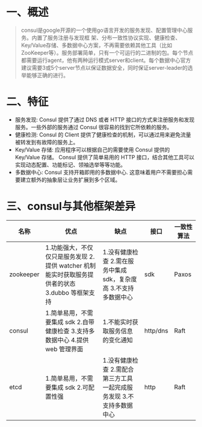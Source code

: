 #  一、概述

> consul是google开源的一个使用go语言开发的服务发现、配置管理中心服务。内置了服务注册与发现框 架、分布一致性协议实现、健康检查、Key/Value存储、多数据中心方案，不再需要依赖其他工具（比如ZooKeeper等）。服务部署简单，只有一个可运行的二进制的包。每个节点都需要运行agent，他有两种运行模式server和client。每个数据中心官方建议需要3或5个server节点以保证数据安全，同时保证server-leader的选举能够正确的进行。


# 二、特征

* 服务发现: Consul 提供了通过 DNS 或者 HTTP 接口的方式来注册服务和发现服务。一些外部的服务通过 Consul 很容易的找到它所依赖的服务。
* 健康检测: Consul 的 Client 提供了健康检查的机制，可以通过用来避免流量被转发到有故障的服务上。
* Key/Value 存储: 应用程序可以根据自己的需要使用 Consul 提供的 Key/Value 存储。 Consul 提供了简单易用的 HTTP 接口，结合其他工具可以实现动态配置、功能标记、领袖选举等等功能。
* 多数据中心: Consul 支持开箱即用的多数据中心. 这意味着用户不需要担心需要建立额外的抽象层让业务扩展到多个区域。




# 三、consul与其他框架差异


<table>
<thead>
<tr>
<th><strong>名称</strong></th>
<th><strong>优点</strong></th>
<th><strong>缺点</strong></th>
<th><strong>接口</strong></th>
<th><strong>一致性算法</strong></th>
</tr>
</thead>
<tbody>
<tr>
<td>zookeeper</td>
<td>1.功能强大，不仅仅只是服务发现 2.提供 watcher 机制能实时获取服务提供者的状态 3.dubbo 等框架支持</td>
<td>1.没有健康检查 2.需在服务中集成 sdk，复杂度高 3.不支持多数据中心</td>
<td>sdk</td>
<td>Paxos</td>
</tr>
<tr>
<td>consul</td>
<td>1.简单易用，不需要集成 sdk 2.自带健康检查 3.支持多数据中心 4.提供 web 管理界面</td>
<td>1.不能实时获取服务信息的变化通知</td>
<td>http/dns</td>
<td>Raft</td>
</tr>
<tr>
<td>etcd</td>
<td>1.简单易用，不需要集成 sdk 2.可配置性强</td>
<td>1.没有健康检查 2.需配合第三方工具一起完成服务发现 3.不支持多数据中心</td>
<td>http</td>
<td>Raft</td>
</tr>
</tbody>
</table>
